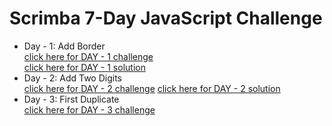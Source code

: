 # Scrimba 7-Day JavaScript Challenge

- Day - 1: Add Border  
  [click here for DAY - 1 challenge](https://scrimba.com/c/cPkE44uE?utm_source=newsletter&utm_medium=email&utm_campaign=jschallenge_email)  
  [click here for DAY - 1 solution](https://scrimba.com/c/ce9rz3TB?utm_source=newsletter&utm_medium=email&utm_campaign=jschallenge_email)
- Day - 2: Add Two Digits  
  [click here for DAY - 2 challenge](https://scrimba.com/c/crGw4Gcm?utm_source=newsletter&utm_medium=email&utm_campaign=jschallenge_email)
  [click here for DAY - 2 solution](https://scrimba.com/c/cWnJgGf6?utm_source=newsletter&utm_medium=email&utm_campaign=jschallenge_email)
- Day - 3: First Duplicate  
  [click here for DAY - 3 challenge](https://scrimba.com/c/cE9agzt3?utm_source=newsletter&utm_medium=email&utm_campaign=jschallenge_email)
